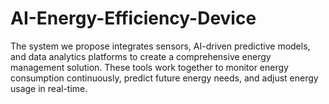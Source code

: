 # AI-Energy-Efficiency-Device
The system we propose integrates sensors, AI-driven predictive models, and data analytics platforms to create a comprehensive energy management solution. These tools work together to monitor energy consumption continuously, predict future energy needs, and adjust energy usage in real-time.

